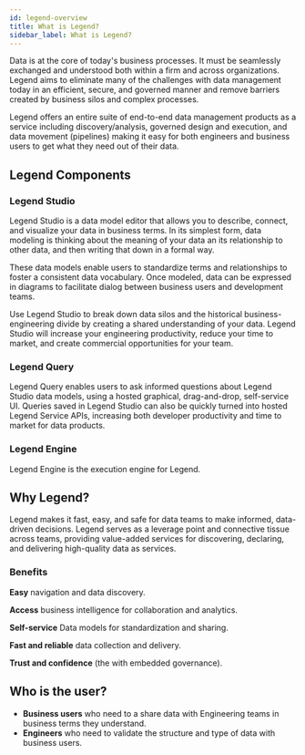 ```yaml
---
id: legend-overview
title: What is Legend? 
sidebar_label: What is Legend?
---
```

Data is at the core of today's business processes. It must be seamlessly exchanged and understood both within a firm and across organizations. Legend aims to eliminate many of the challenges with data management today in an efficient, secure, and governed manner and remove barriers created by business silos and complex processes.

Legend offers an entire suite of end-to-end data management products as a service including discovery/analysis, governed design and execution, and data movement (pipelines) making it easy for both engineers and business users to get what they need out of their data.

## Legend Components

### Legend Studio

Legend Studio is a data model editor that allows you to describe, connect, and visualize your data in business terms. In its simplest form, data modeling is thinking about the meaning of your data an its relationship to other data, and then writing that down in a formal way.

These data models enable users to standardize terms and relationships to foster a consistent data vocabulary. Once modeled, data can be expressed in diagrams to facilitate dialog between business users and development teams.

Use Legend Studio to break down data silos and the historical business-engineering divide by creating a shared understanding of your data. Legend Studio will increase your engineering productivity, reduce your time to market, and create commercial opportunities for your team.

### Legend Query

Legend Query enables users to ask informed questions about Legend Studio data models, using a hosted graphical, drag-and-drop, self-service UI. Queries saved in Legend Studio can also be quickly turned into hosted Legend Service APIs, increasing both developer productivity and time to market for data products.

### Legend Engine

Legend Engine is the execution engine for Legend.

## Why Legend?

Legend makes it fast, easy, and safe for data teams to make informed, data-driven decisions. Legend serves as a leverage point and connective tissue across teams, providing value-added services for discovering, declaring, and delivering high-quality data as services. 

### Benefits

**Easy** navigation and data discovery.

**Access** business intelligence for collaboration and analytics.

**Self-service** Data models for standardization and sharing.

**Fast and reliable** data collection and delivery.

**Trust and confidence** (the with embedded governance).

## Who is the user?
- **Business users** who need to a share data with Engineering teams in business terms they understand.
- **Engineers** who need to validate the structure and type of data with business users.


